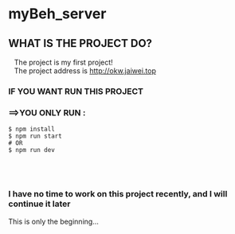 # myBeh_server

## WHAT IS THE PROJECT DO? 
&nbsp;&nbsp; The project is my first project! <br>
&nbsp;&nbsp; The project address is http://okw.jaiwei.top 

### IF YOU WANT RUN THIS PROJECT
### ==>YOU ONLY RUN :
	$ npm install
	$ npm run start
	# OR
	$ npm run dev
<br>
<br>

### I have no time to work on this project recently, and I will continue it later

This is only the beginning...
